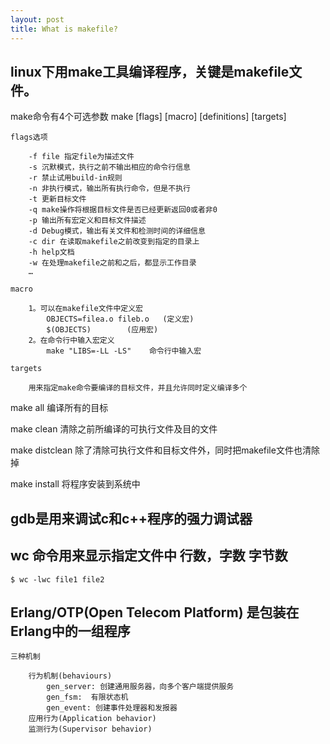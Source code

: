 ```yaml
---
layout: post
title: What is makefile?
---
```



## linux下用make工具编译程序，关键是makefile文件。

make命令有4个可选参数
    make [flags] [macro] [definitions] [targets]

    flags选项

        -f file 指定file为描述文件
        -s 沉默模式，执行之前不输出相应的命令行信息
        -r 禁止试用build-in规则
        -n 非执行模式，输出所有执行命令，但是不执行
        -t 更新目标文件
        -q make操作将根据目标文件是否已经更新返回0或者非0
        -p 输出所有宏定义和目标文件描述
        -d Debug模式，输出有关文件和检测时间的详细信息
        -c dir 在读取makefile之前改变到指定的目录上
        -h help文档
        -w 在处理makefile之前和之后，都显示工作目录
        …

    macro
    
        1。可以在makefile文件中定义宏
            OBJECTS=filea.o fileb.o   (定义宏)
            $(OBJECTS)        (应用宏)
        2。在命令行中输入宏定义
            make "LIBS=-LL -LS"    命令行中输入宏

    targets
    
        用来指定make命令要编译的目标文件，并且允许同时定义编译多个


make all  编译所有的目标

make clean 清除之前所编译的可执行文件及目的文件

make distclean 除了清除可执行文件和目标文件外，同时把makefile文件也清除掉

make install 将程序安装到系统中


## gdb是用来调试c和c++程序的强力调试器



## wc 命令用来显示指定文件中 行数，字数 字节数

    $ wc -lwc file1 file2


## Erlang/OTP(Open Telecom Platform) 是包装在Erlang中的一组程序

    三种机制

        行为机制(behaviours)
            gen_server: 创建通用服务器，向多个客户端提供服务 
            gen_fsm:  有限状态机
            gen_event: 创建事件处理器和发报器
        应用行为(Application behavior)
        监测行为(Supervisor behavior)